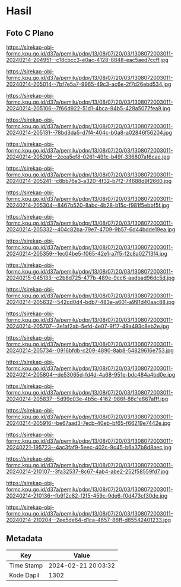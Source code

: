 # Hasil

## Foto C Plano

https://sirekap-obj-formc.kpu.go.id/d37a/pemilu/pdpr/13/08/07/20/03/1308072003011-20240214-204951--c18cbcc3-e0ac-4128-8848-eac5aed7ccff.jpg

https://sirekap-obj-formc.kpu.go.id/d37a/pemilu/pdpr/13/08/07/20/03/1308072003011-20240214-205014--7bf7e5a7-9965-49c3-ac6e-2f7d26ebd534.jpg

https://sirekap-obj-formc.kpu.go.id/d37a/pemilu/pdpr/13/08/07/20/03/1308072003011-20240214-205106--7f66d922-51d1-4bca-94b5-428a5077fea9.jpg

https://sirekap-obj-formc.kpu.go.id/d37a/pemilu/pdpr/13/08/07/20/03/1308072003011-20240214-205131--78bd3da5-d7f4-404c-b0a8-a02846f56204.jpg

https://sirekap-obj-formc.kpu.go.id/d37a/pemilu/pdpr/13/08/07/20/03/1308072003011-20240214-205206--2cea5ef8-0261-491c-b49f-336807af6cae.jpg

https://sirekap-obj-formc.kpu.go.id/d37a/pemilu/pdpr/13/08/07/20/03/1308072003011-20240214-205241--c8bb76e3-a320-4f32-b7f2-74688d9f2660.jpg

https://sirekap-obj-formc.kpu.go.id/d37a/pemilu/pdpr/13/08/07/20/03/1308072003011-20240214-205304--8467b520-8abc-4b28-b15c-f981f5ebbf5f.jpg

https://sirekap-obj-formc.kpu.go.id/d37a/pemilu/pdpr/13/08/07/20/03/1308072003011-20240214-205332--404c82ba-79e7-4709-9b57-6d44bdde19ea.jpg

https://sirekap-obj-formc.kpu.go.id/d37a/pemilu/pdpr/13/08/07/20/03/1308072003011-20240214-205359--1ec04be5-f065-42e1-a7f5-f2c8a02713f4.jpg

https://sirekap-obj-formc.kpu.go.id/d37a/pemilu/pdpr/13/08/07/20/03/1308072003011-20240215-045133--c2b8d725-477b-489e-9cc6-aadbad96dc5d.jpg

https://sirekap-obj-formc.kpu.go.id/d37a/pemilu/pdpr/13/08/07/20/03/1308072003011-20240214-205632--542cd0d4-bdb7-483e-a601-a991d40aac88.jpg

https://sirekap-obj-formc.kpu.go.id/d37a/pemilu/pdpr/13/08/07/20/03/1308072003011-20240214-205707--3e1af2ab-5efd-4e07-9f17-49a493c8eb2e.jpg

https://sirekap-obj-formc.kpu.go.id/d37a/pemilu/pdpr/13/08/07/20/03/1308072003011-20240214-205734--0916bfdb-c209-4890-8ab8-54829616e753.jpg

https://sirekap-obj-formc.kpu.go.id/d37a/pemilu/pdpr/13/08/07/20/03/1308072003011-20240214-205804--de53065d-fd4d-4a68-951e-bdc484a4bd0e.jpg

https://sirekap-obj-formc.kpu.go.id/d37a/pemilu/pdpr/13/08/07/20/03/1308072003011-20240214-205837--5d99c03e-4b5c-4162-986f-86c1e867afff.jpg

https://sirekap-obj-formc.kpu.go.id/d37a/pemilu/pdpr/13/08/07/20/03/1308072003011-20240214-205916--be67aad3-7ecb-40eb-bf65-f66219e7442e.jpg

https://sirekap-obj-formc.kpu.go.id/d37a/pemilu/pdpr/13/08/07/20/03/1308072003011-20240221-195723--4ac3faf9-5eec-402c-9c45-b6a37b8d8aec.jpg

https://sirekap-obj-formc.kpu.go.id/d37a/pemilu/pdpr/13/08/07/20/03/1308072003011-20240214-210107--3fa32537-8c67-4ab4-abe2-252f58559fd7.jpg

https://sirekap-obj-formc.kpu.go.id/d37a/pemilu/pdpr/13/08/07/20/03/1308072003011-20240214-210136--fb912c82-f2f5-459c-9de6-f0d473cf30de.jpg

https://sirekap-obj-formc.kpu.go.id/d37a/pemilu/pdpr/13/08/07/20/03/1308072003011-20240214-210204--2ee5de64-d1ca-4657-88ff-d85542401233.jpg


## Metadata

| Key        | Value               |
| ---------- | ------------------- |
| Time Stamp | 2024-02-21 20:03:32 |
| Kode Dapil | 1302                |



